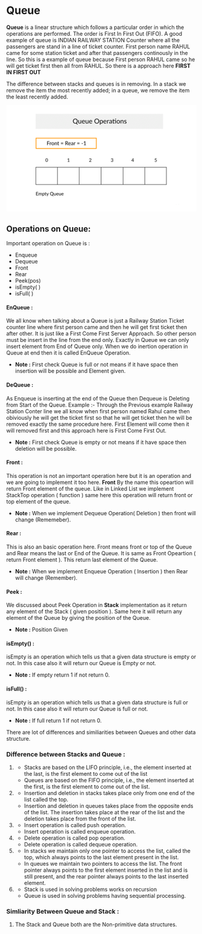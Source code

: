 # Queue

**Queue** is a linear structure which follows a particular order in which the operations are performed. The order is First In First Out (FIFO).  A good example of queue is INDIAN RAILWAY STATION Counter where all the passengers are stand in a line of ticket counter. First person name RAHUL came for some station ticket and after that passengers continously in the line. So this is a example of queue because First person RAHUL came so he will get ticket first then all from RAHUL. So there is a approach here **FIRST IN FIRST OUT**

The difference between stacks and queues is in removing. In a stack we remove the item the most recently added; in a queue, we remove the item the least recently added.

![](queue-operations.gif)

## Operations on Queue:

Important operation on Queue is : 
* Enqueue
* Dequeue
* Front
* Rear
* Peek(pos)
* isEmpty( )
* isFull( )

#### EnQueue :

We all know when talking about a Queue is just a Railway Station Ticket counter line where first person came and then he will get first ticket then after other. It is just like a First Come First Server Approach. So other person must be insert in the line from the end only. Exactly in Queue we can only insert element from End of Queue only. When we do inertion operation in Queue at end then it is called EnQueue Operation.
* **Note :** First check Queue is full or not means if it have space then insertion will be possible and Element given.

#### DeQueue :

As Enqueue is inserting at the end of the Queue then Dequeue is Deleting from Start of the Queue. Example :- Through the Previous example Railway Station Conter line we all know when first person named Rahul came then obiviously he will get the ticket first so that he will get ticket then he will be removed exactly the same procedure here. First Element will come then it will removed first and this approach here is First Come First Out.
* **Note :** First check Queue is empty or not means if it have space then deletion will be possible.

#### Front :

This operation is not an important operation here but it is an operation and we are going to implement it too here. **Front** By the name this opeartion will return Front element of the queue. Like in Linked List we implement StackTop operation ( function ) same here this operation will return front or top element of the queue.
* **Note :** When we implement Dequeue Operation( Deletion ) then front will change (Rememeber).  

#### Rear :

This is also an basic operation here. Front means front or top of the Queue and Rear means the last or End of the Queue. It is same as Front Opeartion ( return Front element ).
This return last element of the Queue.
* **Note :** When we implement Enqueue Operation ( Insertion ) then Rear will change (Remember).

#### Peek :

We discussed about Peek Operation in **Stack** implementation as it return any element of the Stack ( given position ). Same here it will return any element of the Queue by giving the position of the Queue.
* **Note :** Position Given 

#### isEmpty() :

isEmpty is an operation which tells us that a given data structure is empty or not. In this  case also it will return our Queue is Empty or not.
* **Note :** If empty return 1 if not return 0.

#### isFull() :

isEmpty is an operation which tells us that a given data structure is full or not. In this  case also it will return our Queue is full or not.
* **Note :** If full return 1 if not return 0.

There are lot of differences and similiarities between Queues and other data structure.

### Difference between Stacks and Queue :

1. * Stacks are based on the LIFO principle, i.e., the element inserted at the last, is the first element to come out of the list
   * Queues are based on the FIFO principle, i.e., the element inserted at the first, is the first element to come out of the list.

2. * Insertion and deletion in stacks takes place only from one end of the list called the top.
   * Insertion and deletion in queues takes place from the opposite ends of the list. The insertion takes place at the rear of the list and the deletion takes place from the          front of the list.

3. * Insert operation is called push operation.
   * Insert operation is called enqueue operation.

4. * Delete operation is called pop operation.
   * Delete operation is called dequeue operation.

5. * In stacks we maintain only one pointer to access the list, called the top, which always points to the last element present in the list. 
   * In queues we maintain two pointers to access the list. The front pointer always points to the first element inserted in the list and is still present, and the rear pointer      always points to the last inserted element.

6. * Stack is used in solving problems works on recursion
   * Queue is used in solving problems having sequential processing.
   
   
### Simliarity Between Queue and Stack : 

1. The Stack and Queue both are the Non-primitive data structures.
